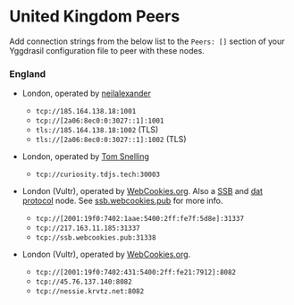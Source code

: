 # United Kingdom Peers

Add connection strings from the below list to the `Peers: []` section of your
Yggdrasil configuration file to peer with these nodes.

### England

* London, operated by [neilalexander](https://github.com/neilalexander)
  * `tcp://185.164.138.18:1001`
  * `tcp://[2a06:8ec0:0:3027::1]:1001`
  * `tls://185.164.138.18:1002` (TLS)
  * `tls://[2a06:8ec0:0:3027::1]:1002` (TLS)

* London, operated by [Tom Snelling](https://tdjs.tech)
  * `tcp://curiosity.tdjs.tech:30003`

* London (Vultr), operated by [WebCookies.org](https://webcookies.org).
  Also a [SSB](https://scuttlebutt.nz/) and [dat protocol](https://dat.foundation/) node.
  See [ssb.webcookies.pub](https://ssb.webcookies.pub) for more info.
  * `tcp://[2001:19f0:7402:1aae:5400:2ff:fe7f:5d8e]:31337`
  * `tcp://217.163.11.185:31337`
  * `tcp://ssb.webcookies.pub:31338`

* London (Vultr), operated by [WebCookies.org](https://webcookies.org).
  * `tcp://[2001:19f0:7402:431:5400:2ff:fe21:7912]:8082`
  * `tcp://45.76.137.140:8082`
  * `tcp://nessie.krvtz.net:8082`
